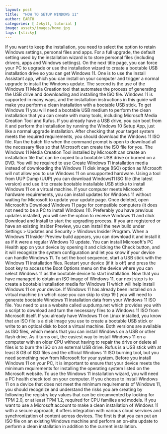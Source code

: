 ```yaml
---
layout: post
title:  "HOW TO SETUP WINDOWS 11"
author: EARTH
categories: [ Jekyll, tutorial ]
image: assets/images/home.jpg
tags: [sticky]
---
```


 If you want to keep the installation, you need to select the option to retain Windows settings, personal files and apps. For a full upgrade, the default setting used by the installation wizard is to store personal files (including drivers, apps and Windows settings). 
On the next title page, you can force your PC to upgrade or use the installation wizard to create a bootable USB installation drive so you can get Windows 11. One is to use the Install Assistant app, which you can install on your computer and trigger a normal upgrade to install the Windows update. The second is the use of the Windows 11 Media Creation tool that automates the process of generating the USB drive and downloading and installing the ISO file. 
Windows 11 is supported in many ways, and the installation instructions in this guide will make you perform a clean installation with a bootable USB stick. To get Windows 11 you will need a bootable USB medium to perform the clean installation that you can create with many tools, including Microsoft Media Creation Tool and Rufus. If you already have a USB drive, you can boot from it and perform the installation by running the Windows 10 Setup App, just like a normal upgrade installation. 
After checking that your target system meets the required requirements, you should download the Windows 11 ISO file. Run the batch file when the command prompt is open to download all the necessary files so that Microsoft can create the ISO file for you. 
The Windows 11 Media Creation Tool installed by Microsoft can create an installation file that can be copied to a bootable USB drive or burned on a DVD. You will be required to use Create Windows 11 installation media instead of downloading the Windows 11 disk image (ISO) option as Microsoft will not allow you to use Windows 11 on unsupported hardware. Using a tool from UUP Dump (UUP) you can download Windows11 ISO file (the latest version) and use it to create bootable installable USB sticks to install Windows 11 on a virtual machine. 
If your computer meets Microsoft hardware requirements, you can install updates for Windows 11 without waiting for Microsoft to update your update page. Once deleted, open Microsoft's Download Windows 11 page for compatible computers (it does not need to be a PC to install Windows 11). 
Preferably you have previous updates installed, you will see the option to receive Windows 11 and click Download and Install to start the upgrading process. If you are registered or have an existing Insider Preview, you can install the new build under Settings > Updates and Security > Windows Insider Program. When a Windows 11 Insider Preview build appears, you can download it and install it as if it were a regular Windows 10 update. 
You can install Microsoft's PC Health app on your device by opening it and clicking the Check button, and it will recognize the system configuration and let you know if your device can handle Windows 11. To set the boot sequence, start a USB stick with the Windows 11 installation files. Restart your device (if it is off) and press the boot key to access the Boot Options menu on the device where you can select Windows 11 as the bootable device to start installation. 
Now that you have managed to obtain an ISO image of Windows 11, our next step is to create a bootable installation media for Windows 11 which will help install Windows 11 on your device. If Windows 11 has already been installed on a virtual machine (in which case you can skip to step 19 ) you will need to generate bootable Windows 11 installation data from your Windows 11 ISO file. 
You need to use a website called uupdump.net which provides you with a script to download and turn the necessary files to a Windows 11 ISO from Microsoft itself. If you already have Windows 11 on Linux installed, you know that an ISO file is a disk image you use to create a bootable USB stick or write to an optical disk to boot a virtual machine. Both versions are available as ISO files, which means that you can install Windows on a USB or other flash drive. 
As it turns out, the easiest way to install Windows 11 on a computer with an older CPU without having to repair the drive or delete all files is to burn the ISO on an external USB drive. Rufus is a USB stick with at least 8 GB of ISO files and the official Windows 11 ISO burning tool, but you need something new from Microsoft for your system. 
Before you install Windows 11 on your PC, it is important to ensure that your device meets the minimum requirements for installing the operating system listed on the Microsoft website. To use the Windows 11 installation wizard, you will need a PC health check tool on your computer. If you choose to install Windows 11 on a device that does not meet the minimum requirements of Windows 11, you should recognize and understand the risks you are creating by following the registry key values that can be circumvented by looking for TPM 2.0, or at least TPM 1.2, required for CPU families and models. 
If you want to use a Microsoft account to make a clean installation of Windows 11 with a secure approach, it offers integration with various cloud services and synchronization of content across devices. The first is that you can put an ISO file on an existing Windows machine and perform an on-site update to perform a clean installation in addition to the current installation. 
